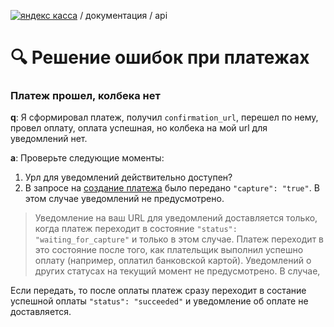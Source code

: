 [![яндекс касса](/i/yakassalogo.png "Яндекс Касса")](https://kassa.yandex.ru) / документация / api

:mag: Решение ошибок при платежах
=================================

### Платеж прошел, колбека нет

**q**: Я сформировал платеж, получил `confirmation_url`, перешел по нему, провел оплату, оплата успешная, но колбека на мой url для уведомлений нет.

**a**: Проверьте следующие моменты:
1. Урл для уведомлений действительно доступен?
2. В запросе на [создание платежа](https://kassa.yandex.ru/docs/checkout-api/#sozdanie-platezha) было передано `"capture": "true"`. В этом случае уведомлений не предусмотрено.

> Уведомление на ваш URL для уведомлений доставляется только, когда платеж переходит в состояние `"status": "waiting_for_capture"` и только в этом случае. Платеж переходит в это состояние после того, как плательщик выполнил успешно оплату (например, оплатил банковской картой). Уведомлений о других статусах на текущий момент не предусмотрено. В случае, 

Если передать, то после оплаты платеж сразу переходит в состание успешной оплаты `"status": "succeeded"` и уведомление об оплате не доставляется.
